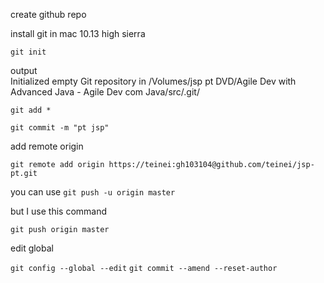 create github repo

install git in mac 10.13 high sierra

`git init`

output<br>
Initialized empty Git repository in /Volumes/jsp pt DVD/Agile Dev with Advanced Java - Agile Dev com Java/src/.git/

`git add *`

`git commit -m "pt jsp"`

add remote origin

`git remote add origin https://teinei:gh103104@github.com/teinei/jsp-pt.git`

you can use
`git push -u origin master`

but I use this command

`git push origin master`

edit global

`git config --global --edit`
`git commit --amend --reset-author`